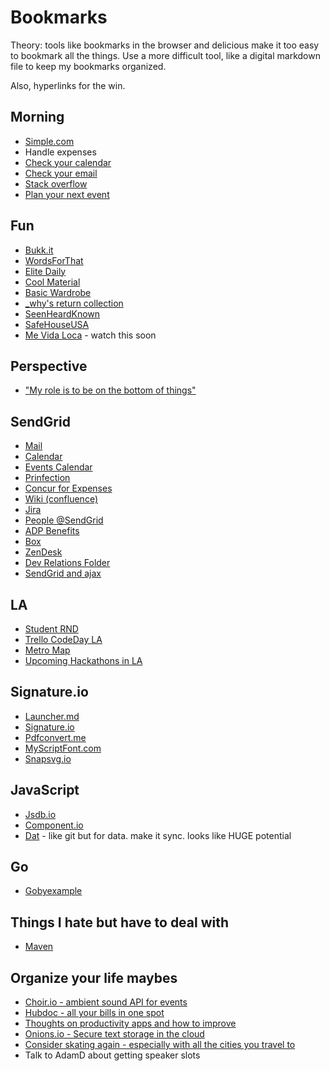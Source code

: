 # Bookmarks

Theory: tools like bookmarks in the browser and delicious make it too easy
to bookmark all the things. Use a more difficult tool, like a digital
markdown file to keep my bookmarks organized.

Also, hyperlinks for the win.
## Morning

* [Simple.com](http://simple.com)
* Handle expenses
* [Check your calendar](https://calendar.google.com/a/sendgrid.com)
* [Check your email](https://mail.google.com/a/sendgrid.com)
* [Stack overflow](http://stackoverflow.com/search?q=sendgrid)
* [Plan your next event](https://basecamp.com/1901156/calendar)

## Fun

* [Bukk.it](http://bukk.it/)
* [WordsForThat](http://www.wordsforthat.com/)
* [Elite Daily](http://elitedaily.com/)
* [Cool Material](http://coolmaterial.com/)
* [Basic Wardrobe](http://www.reddit.com/r/malefashionadvice/comments/mu2zu/the_basic_wardrobe_30/)
* [_why's return collection](http://www.scribd.com/collections/4230124/-why-s-return)
* [SeenHeardKnown](http://seenheardknown.com/)
* [SafeHouseUSA](http://safehouseusa.com/)
* [Me Vida Loca](http://www.youtube.com/watch?v=EWY3FyD18y4) - watch this soon

## Perspective

* ["My role is to be on the bottom of things"](http://www-cs-faculty.stanford.edu/~uno/email.html)

## SendGrid

* [Mail](https://mail.google.com/a/sendgrid.com)
* [Calendar](https://calendar.google.com/a/sendgrid.com)
* [Events Calendar](https://basecamp.com/1901156/calendar)
* [Prinfection](https://www.printfection.com/account/secure_login.php)
* [Concur for Expenses](https://www.concursolutions.com/portal.asp)
* [Wiki (confluence)](https://wiki.sendgrid.net)
* [Jira](https://jira.sendgrid.net)
* [People @SendGrid](https://sites.google.com/a/sendgrid.com/portal/departments/human-resources/peoplegallery)
* [ADP Benefits](https://workforcenow.adp.com/public/index.htm)
* [Box](https://sendgrid.app.box.com)
* [ZenDesk](http://sendgrid.zendesk.com)
* [Dev Relations Folder](https://drive.google.com/a/sendgrid.com/folderview?id=0BylUy8qNrn_VTmZKNlNIcU5aVjA&usp=sharing)
* [SendGrid and ajax](https://gist.github.com/scottmotte/6fa978692af8bcc32763)

## LA

* [Student RND](https://drive.google.com/a/sendgrid.com/folderview?id=0B-wCyigKjlrpdWN0M2k3WTRVWms&usp=sharing)
* [Trello CodeDay LA](https://trello.com/b/3d9E9QLZ/codeday-la-2014)
* [Metro Map](http://upload.wikimedia.org/wikipedia/commons/6/6b/Spring-2012-LACMTA-Map.png)
* [Upcoming Hackathons in LA](http://www.hackathon.io/events?utf8=%E2%9C%93&term=&location=Los+Angeles&commit=filter)

## Signature.io

* [Launcher.md](https://gist.github.com/scottmotte/5a7783007e98c3ae08dd)
* [Signature.io](http://signature.io)
* [Pdfconvert.me](https://pdfconvert.me)
* [MyScriptFont.com](http://www.myscriptfont.com/)
* [Snapsvg.io](http://snapsvg.io/)

## JavaScript

* [Jsdb.io](http://www.jsdb.io/) 
* [Component.io](http://component.io/)
* [Dat](https://github.com/maxogden/dat) - like git but for data. make it sync. looks like HUGE potential

## Go

* [Gobyexample](https://gobyexample.com/)

## Things I hate but have to deal with

* [Maven](http://search.maven.org/)

## Organize your life maybes

* [Choir.io - ambient sound API for events](https://choir.io/)
* [Hubdoc - all your bills in one spot](http://www.hubdoc.com/) 
* [Thoughts on productivity apps and how to improve](http://www.visakanv.com/blog/2013/09/productivity-apps-fill-buckets-when-they-should-be-lighting-fires/)
* [Onions.io - Secure text storage in the cloud](https://www.onions.io/)
* [Consider skating again - especially with all the cities you travel to](http://www.thrashermagazine.com/component/option,com_hwdvideoshare/Itemid,90/lang,en/task,viewvideo/video_id,2355/)
* Talk to AdamD about getting speaker slots

